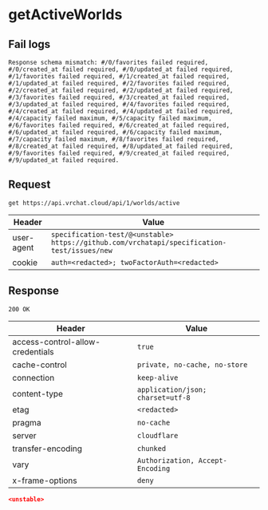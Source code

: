 # getActiveWorlds

## Fail logs
```
Response schema mismatch: #/0/favorites failed required, #/0/created_at failed required, #/0/updated_at failed required, #/1/favorites failed required, #/1/created_at failed required, #/1/updated_at failed required, #/2/favorites failed required, #/2/created_at failed required, #/2/updated_at failed required, #/3/favorites failed required, #/3/created_at failed required, #/3/updated_at failed required, #/4/favorites failed required, #/4/created_at failed required, #/4/updated_at failed required, #/4/capacity failed maximum, #/5/capacity failed maximum, #/6/favorites failed required, #/6/created_at failed required, #/6/updated_at failed required, #/6/capacity failed maximum, #/7/capacity failed maximum, #/8/favorites failed required, #/8/created_at failed required, #/8/updated_at failed required, #/9/favorites failed required, #/9/created_at failed required, #/9/updated_at failed required.
```

## Request
`get https://api.vrchat.cloud/api/1/worlds/active`

| Header | Value |
| ------ | ----- |
| user-agent | `specification-test/@<unstable> https://github.com/vrchatapi/specification-test/issues/new` |
| cookie | `auth=<redacted>; twoFactorAuth=<redacted>` |


## Response
`200 OK`

| Header | Value |
| ------ | ----- |
| access-control-allow-credentials | `true` |
| cache-control | `private, no-cache, no-store` |
| connection | `keep-alive` |
| content-type | `application/json; charset=utf-8` |
| etag | `<redacted>` |
| pragma | `no-cache` |
| server | `cloudflare` |
| transfer-encoding | `chunked` |
| vary | `Authorization, Accept-Encoding` |
| x-frame-options | `deny` |

```json
<unstable>
```
